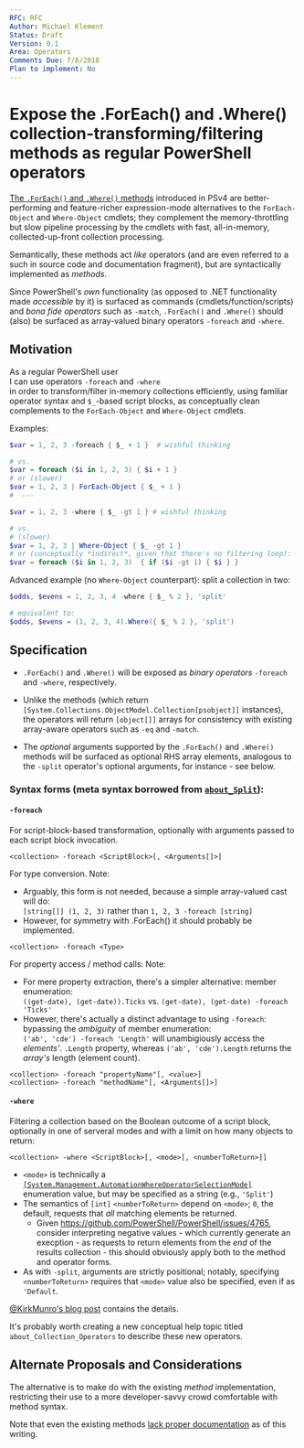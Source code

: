 ```yaml
---
RFC: RFC
Author: Michael Klement
Status: Draft
Version: 0.1
Area: Operators
Comments Due: 7/8/2018
Plan to implement: No
---
```


# Expose the .ForEach() and .Where() collection-transforming/filtering methods as regular PowerShell operators

[The `.ForEach()` and `.Where()` methods](http://www.powershellmagazine.com/2014/10/22/foreach-and-where-magic-methods/) introduced in PSv4 are better-performing and feature-richer expression-mode alternatives to the `ForEach-Object` and `Where-Object` cmdlets; they complement the memory-throttling but slow pipeline processing by the cmdlets with fast, all-in-memory, collected-up-front collection processing.

Semantically, these methods act _like_ operators (and are even referred to a such in source code and documentation fragment), but are syntactically implemented as _methods_.

Since PowerShell's _own_ functionality (as opposed to .NET functionality made _accessible_ by it) is surfaced as commands (cmdlets/function/scripts) and _bona fide operators_ such as `-match`, `.ForEach()` and `.Where()` should (also) be surfaced as array-valued binary operators `-foreach` and `-where`.

## Motivation

As a regular PowerShell user  
I can use operators `-foreach` and `-where`  
in order to transform/filter in-memory collections efficiently, using familiar operator syntax and `$_`-based script blocks, as conceptually clean complements to the `ForEach-Object` and `Where-Object` cmdlets.

Examples:

```powershell
$var = 1, 2, 3 -foreach { $_ + 1 }  # wishful thinking

# vs.
$var = foreach ($i in 1, 2, 3) { $i + 1 }
# or (slower)
$var = 1, 2, 3 | ForEach-Object { $_ + 1 }
#  ---

$var = 1, 2, 3 -where { $_ -gt 1 } # wishful thinking

# vs.
# (slower)
$var = 1, 2, 3 | Where-Object { $_ -gt 1 }
# or (conceptually *indirect*, given that there's no filtering loop):
$var = foreach ($i in 1, 2, 3)  { if ($i -gt 1) { $i } }
```

Advanced example (no `Where-Object` counterpart): split a collection in two:

```powershell
$odds, $evens = 1, 2, 3, 4 -where { $_ % 2 }, 'split'

# equivalent to:
$odds, $evens = (1, 2, 3, 4).Where({ $_ % 2 }, 'split')
```


## Specification

* `.ForEach()` and `.Where()` will be exposed as _binary operators_ `-foreach` and `-where`, respectively.

* Unlike the methods (which return `[System.Collections.ObjectModel.Collection[psobject]]` instances), the operators will return `[object[]]` arrays for consistency with existing array-aware operators such as `-eq` and `-match`.

* The _optional_ arguments supported by the `.ForEach()` and `.Where()` methods will be surfaced as optional RHS array elements, analogous to the `-split` operator's optional arguments, for instance - see below.

### Syntax forms (meta syntax borrowed from [`about_Split`](https://github.com/PowerShell/PowerShell-Docs/blob/staging/reference/6/Microsoft.PowerShell.Core/About/about_Split.md])):

#### `-foreach`

For script-block-based transformation, optionally with arguments passed to each script block invocation.

```none
<collection> -foreach <ScriptBlock>[, <Arguments[]>]
```

For type conversion.
Note: 
 * Arguably, this form is not needed, because a simple array-valued cast will do:  
`[string[]] (1, 2, 3)` rather than `1, 2, 3 -foreach [string]`
 * However, for symmetry with .ForEach() it should probably be implemented.

```none
<collection> -foreach <Type>
```

For property access / method calls:
Note: 
* For mere property extraction, there's a simpler alternative: member enumeration:  
`((get-date), (get-date)).Ticks` vs.  `(get-date), (get-date) -foreach 'Ticks'`
* However, there's actually a distinct advantage to using `-foreach`: bypassing the _ambiguity_ of member enumeration:  
`('ab', 'cde') -foreach 'Length'` will unambigiously access the _elements'_. `.Length` property, 
whereas `('ab', 'cde').Length` returns the _array's_ length (element count).

```none
<collection> -foreach "propertyName"[, <value>]
<collection> -foreach "methodName"[, <Arguments[]>]
```

#### `-where`

Filtering a collection based on the Boolean outcome of a script block, optionally in one of serveral modes and with a limit on how many objects to return:

```none
<collection> -where <ScriptBlock>[, <mode>[, <numberToReturn>]]
```

* `<mode>` is technically a [`[System.Management.AutomationWhereOperatorSelectionMode]`](https://docs.microsoft.com/en-us/dotnet/api/system.management.automation.whereoperatorselectionmode?view=powershellsdk-1.1.0) enumeration value, but may be specified as a string (e.g., `'Split'`)
* The semantics of `[int]` `<numberToReturn>` depend on `<mode>`; `0`, the default, requests that _all_ matching elements be returned.
  * Given https://github.com/PowerShell/PowerShell/issues/4765, consider interpreting negative values - which currently generate an execption - as requests to return elements from the _end_ of the results collection - this should obviously apply both to the method and operator forms.
* As with `-split`, arguments are strictly positional; notably, specifying `<numberToReturn>` requires that `<mode>` value also be specified, even if as `'Default`.

[@KirkMunro's blog post](http://www.powershellmagazine.com/2014/10/22/foreach-and-where-magic-methods/) contains the details.


It's probably worth creating a new conceptual help topic titled `about_Collection_Operators` to describe these new operators.


## Alternate Proposals and Considerations

The alternative is to make do with the existing _method_ implementation, restricting their use to a more developer-savvy crowd comfortable with method syntax.

Note that even the existing methods [lack proper documentation](https://github.com/PowerShell/PowerShell-Docs/issues/2307) as of this writing.

